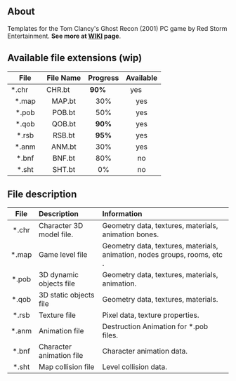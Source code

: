 ## About

Templates for the Tom Clancy's Ghost Recon (2001) PC game by Red Storm Entertainment. 
**See more at [WIKI](https://github.com/AlexKimov/010Editor-Templates-GR/wiki) page**. 

## Available file extensions (wip)

| File         | File Name     | Progress     | Available  |
| :----------: | :-----------: | :----------: | :--------: |
| *.chr        | CHR.bt        | **90%**      | yes        |
| *.map        | MAP.bt        | 30%          | yes        |
| *.pob        | POB.bt        | 50%          | yes        |
| *.qob        | QOB.bt        | **90%**      | yes        |
| *.rsb        | RSB.bt        | **95%**      | yes        |
| *.anm        | ANM.bt        | 30%           | yes        |
| *.bnf        | BNF.bt        | 80%           | no         |
| *.sht        | SHT.bt        | 0%           | no         | 

## File description

| File          | Description              | Information | 
| :-----------: | :----------------------- | :----------------------------------------------------------------------- |
| *.chr         | Character 3D model file. | Geometry data, textures, materials, animation bones.                     | 
| *.map         | Game level file          | Geometry data, textures, materials, animation, nodes groups, rooms, etc .|
| *.pob         | 3D dynamic objects file  | Geometry data, textures, materials, animation.                           |
| *.qob         | 3D static objects file   | Geometry data, textures, materials.                                      |
| *.rsb         | Texture file             | Pixel data, texture properties.                                          |
| *.anm         | Animation file           | Destruction Animation for *.pob files.                                   |
| *.bnf         | Character animation file | Character animation data.                                                |
| *.sht         | Map collision file       | Level collision data.                                                    |

